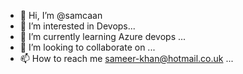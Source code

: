 - 👋 Hi, I’m @samcaan
- 👀 I’m interested in Devops...
- 🌱 I’m currently learning Azure devops ...
- 💞️ I’m looking to collaborate on ...
- 📫 How to reach me sameer-khan@hotmail.co.uk ...

<!---
samcaan/samcaan is a ✨ special ✨ repository because its `README.md` (this file) appears on your GitHub profile.
You can click the Preview link to take a look at your changes.
--->
